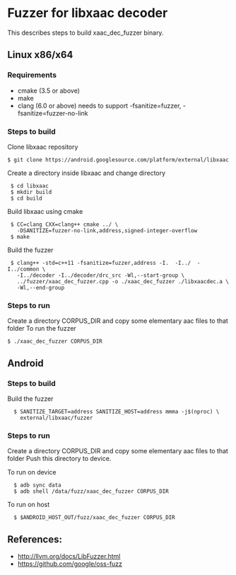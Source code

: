 # Fuzzer for libxaac decoder

This describes steps to build xaac_dec_fuzzer binary.

## Linux x86/x64

###  Requirements
- cmake (3.5 or above)
- make
- clang (6.0 or above)
  needs to support -fsanitize=fuzzer, -fsanitize=fuzzer-no-link

### Steps to build
Clone libxaac repository
```
$ git clone https://android.googlesource.com/platform/external/libxaac
```
Create a directory inside libxaac and change directory
```
 $ cd libxaac
 $ mkdir build
 $ cd build
```
Build libxaac using cmake
```
 $ CC=clang CXX=clang++ cmake ../ \
   -DSANITIZE=fuzzer-no-link,address,signed-integer-overflow
 $ make
 ```
Build the fuzzer
```
 $ clang++ -std=c++11 -fsanitize=fuzzer,address -I.  -I../  -I../common \
   -I../decoder -I../decoder/drc_src -Wl,--start-group \
   ../fuzzer/xaac_dec_fuzzer.cpp -o ./xaac_dec_fuzzer ./libxaacdec.a \
   -Wl,--end-group
```

### Steps to run
Create a directory CORPUS_DIR and copy some elementary aac files to that folder
To run the fuzzer
```
$ ./xaac_dec_fuzzer CORPUS_DIR
```

## Android

### Steps to build
Build the fuzzer
```
  $ SANITIZE_TARGET=address SANITIZE_HOST=address mmma -j$(nproc) \
    external/libxaac/fuzzer
```

### Steps to run
Create a directory CORPUS_DIR and copy some elementary aac files to that folder
Push this directory to device.

To run on device
```
  $ adb sync data
  $ adb shell /data/fuzz/xaac_dec_fuzzer CORPUS_DIR
```
To run on host
```
  $ $ANDROID_HOST_OUT/fuzz/xaac_dec_fuzzer CORPUS_DIR
```

## References:
 * http://llvm.org/docs/LibFuzzer.html
 * https://github.com/google/oss-fuzz
